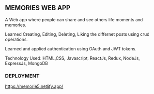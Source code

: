 ## MEMORIES WEB APP

A Web app where people can share and see others life moments and memories.

Learned Creating, Editing, Deleting, Liking the differnet posts using crud operations.

Learned and applied authentication using OAuth and JWT tokens.

Technology Used: HTML,CSS, Javascript, ReactJs, Redux, NodeJs, ExpressJs, MongoDB

### DEPLOYMENT

https://memorie5.netlify.app/
